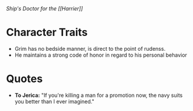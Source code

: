 *Ship's Doctor for the [[Harrier]]*

# Character Traits
- Grim has no bedside manner, is direct to the point of rudenss.
- He maintains a strong code of honor in regard to his personal behavior

# Quotes
- **To Jerica:** "If you're killing a man for a promotion now, the navy suits you better than I ever imagined."